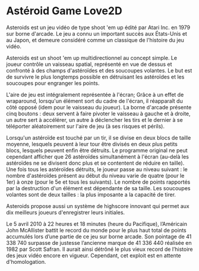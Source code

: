 # Astéroid Game Love2D

Asteroids est un jeu vidéo de type shoot 'em up édité par Atari Inc. en 1979 sur borne d'arcade.
Le jeu a connu un important succès aux États-Unis et au Japon, et demeure considéré comme un classique de l'histoire du jeu vidéo.

Asteroids est un shoot 'em up multidirectionnel au concept simple. Le joueur contrôle un vaisseau spatial, représenté en vue de dessus et confronté à des champs d'astéroïdes et des soucoupes volantes. Le but est de survivre le plus longtemps possible en détruisant les astéroïdes et les soucoupes pour engranger les points.

L'aire de jeu est intégralement représentée à l'écran; Grâce à un effet de wraparound, lorsqu'un élément sort du cadre de l'écran, il réapparaît du côté opposé (idem pour le vaisseau du joueur). La borne d'arcade présente cinq boutons : deux servent à faire pivoter le vaisseau à gauche et à droite, un autre sert à accélérer, un autre à déclencher les tirs et le dernier à se téléporter aléatoirement sur l'aire de jeu (à ses risques et périls).

Lorsqu'un astéroïde est touché par un tir, il se divise en deux blocs de taille moyenne, lesquels peuvent à leur tour être divisés en deux plus petits blocs, lesquels peuvent enfin être détruits. Le programme original ne peut cependant afficher que 26 astéroïdes simultanément à l'écran (au-delà les astéroïdes ne se divisent donc plus et se contentent de réduire en taille). Une fois tous les astéroïdes détruits, le joueur passe au niveau suivant : le nombre d'astéroïdes présent au début du niveau varie de quatre (pour le 1er) à onze (pour le 5e et tous les suivants). Le nombre de points rapportés par la destruction d'un élément est dépendante de sa taille. Les soucoupes volantes sont de deux tailles : la plus imposante a la capacité de tirer.

Asteroids propose aussi un système de highscore innovant qui permet aux dix meilleurs joueurs d'enregistrer leurs initiales.

Le 5 avril 2010 à 22 heures et 18 minutes (heure du Pacifique), l’Américain John McAllister battit le record du monde pour le plus haut total de points accumulés lors d’une partie de ce jeu sur borne arcade. Son pointage de 41 338 740 surpasse de justesse l’ancienne marque de 41 336 440 réalisée en 1982 par Scott Safran. Il aurait ainsi détrôné le plus vieux record de l’histoire des jeux vidéo encore en vigueur. Cependant, cet exploit est en attente d'homologation.

